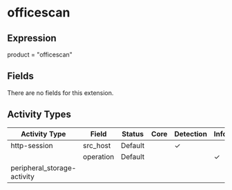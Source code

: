officescan
==========

Expression
----------

product = "officescan"

Fields
------

There are no fields for this extension.

Activity Types
--------------

| Activity Type               | Field     | Status  | Core | Detection | Informational |
| --------------------------- | --------- | ------- | ---- | --------- | ------------- |
| http-session                | src_host  | Default |      | &#10003;  |               |
|                             | operation | Default |      |           | &#10003;      |
| peripheral_storage-activity |           |         |      |           |               |

